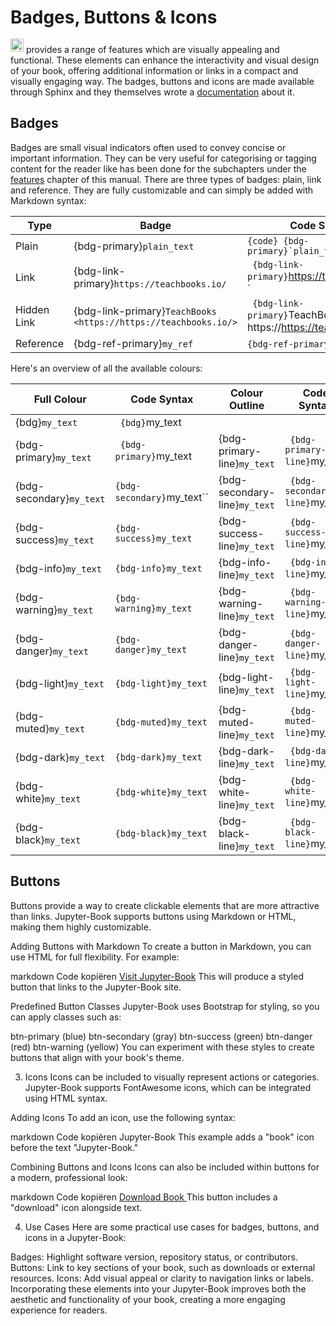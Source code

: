 # Badges, Buttons & Icons

<a href="https://jupyterbook.org/"><img  style="display:inline-block; height:1.5em; width:auto; transform:translate(0, -0.15em)" src="../images/logo-wide.svg" alt="Jupyter book"></a> provides a range of features which are visually appealing and functional. These elements can enhance the interactivity and visual design of your book, offering additional information or links in a compact and visually engaging way. The badges, buttons and icons are made available through Sphinx and they themselves wrote a [documentation](https://sphinx-design.readthedocs.io/en/latest/badges_buttons.html) about it.

## Badges

Badges are small visual indicators often used to convey concise or important information. They can be very useful for categorising or tagging content for the reader like has been done for the subchapters under the [features](../features/overview.md) chapter of this manual. There are three types of badges: plain, link and reference. They are fully customizable and can simply be added with Markdown syntax:

| Type   | Badge                                                    | Code Syntax                                                            |
|--------|----------------------------------------------------------|------------------------------------------------------------------------|
| Plain  | {bdg-primary}`plain_text`                                | ```{code} {bdg-primary}`plain_text` ``` 
| Link   | {bdg-link-primary}`https://teachbooks.io/`               | ` {bdg-link-primary}`https://teachbooks.io/` ` |
| Hidden Link | {bdg-link-primary}`TeachBooks <https://https://teachbooks.io/>` | ` {bdg-link-primary}`TeachBooks < https://https://teachbooks.io/ > ` ` |
| Reference | {bdg-ref-primary}`my_ref`                             | `{bdg-ref-primary}`my_ref` `                                           |

Here's an overview of all the available colours:

| Full Colour                   | Code Syntax                   | Colour Outline                | Code Syntax                       |
|-------------------------------|-------------------------------|-------------------------------|-----------------------------------|
| {bdg}`my_text`                | ` {bdg}`my_text` `            |                               |                                   |
| {bdg-primary}`my_text`        | ` {bdg-primary}`my_text` `    | {bdg-primary-line}`my_text`   | ` {bdg-primary-line}`my_text` `   |
| {bdg-secondary}`my_text`      | `{bdg-secondary}`my_text``    | {bdg-secondary-line}`my_text` | ` {bdg-secondary-line}`my_text` ` |
| {bdg-success}`my_text`        | `{bdg-success}my_text`        | {bdg-success-line}`my_text`   | ` {bdg-success-line}`my_text` `   |
| {bdg-info}`my_text`           | `{bdg-info}my_text`           | {bdg-info-line}`my_text`      | ` {bdg-info-line}`my_text` `      |
| {bdg-warning}`my_text`        | `{bdg-warning}my_text`        | {bdg-warning-line}`my_text`   | ` {bdg-warning-line}`my_text` `   |
| {bdg-danger}`my_text`         | `{bdg-danger}my_text`         | {bdg-danger-line}`my_text`    | ` {bdg-danger-line}`my_text` `    |
| {bdg-light}`my_text`          | `{bdg-light}my_text`          | {bdg-light-line}`my_text`     | ` {bdg-light-line}`my_text` `     |
| {bdg-muted}`my_text`          | `{bdg-muted}my_text`          | {bdg-muted-line}`my_text`     | ` {bdg-muted-line}`my_text` `     |
| {bdg-dark}`my_text`           | `{bdg-dark}my_text`           | {bdg-dark-line}`my_text`      | ` {bdg-dark-line}`my_text` `      |
| {bdg-white}`my_text`          | `{bdg-white}my_text`          | {bdg-white-line}`my_text`     | ` {bdg-white-line}`my_text` `     |
| {bdg-black}`my_text`          | `{bdg-black}my_text`          | {bdg-black-line}`my_text`     | ` {bdg-black-line}`my_text` `     |


## Buttons
Buttons provide a way to create clickable elements that are more attractive than links. Jupyter-Book supports buttons using Markdown or HTML, making them highly customizable.

Adding Buttons with Markdown
To create a button in Markdown, you can use HTML for full flexibility. For example:

markdown
Code kopiëren
<a href="https://jupyterbook.org" class="btn btn-primary">Visit Jupyter-Book</a>
This will produce a styled button that links to the Jupyter-Book site.

Predefined Button Classes
Jupyter-Book uses Bootstrap for styling, so you can apply classes such as:

btn-primary (blue)
btn-secondary (gray)
btn-success (green)
btn-danger (red)
btn-warning (yellow)
You can experiment with these styles to create buttons that align with your book's theme.

3. Icons
Icons can be included to visually represent actions or categories. Jupyter-Book supports FontAwesome icons, which can be integrated using HTML syntax.

Adding Icons
To add an icon, use the following syntax:

markdown
Code kopiëren
<i class="fas fa-book"></i> Jupyter-Book
This example adds a "book" icon before the text "Jupyter-Book."

Combining Buttons and Icons
Icons can also be included within buttons for a modern, professional look:

markdown
Code kopiëren
<a href="https://jupyterbook.org" class="btn btn-primary">
    <i class="fas fa-download"></i> Download Book
</a>
This button includes a "download" icon alongside text.

4. Use Cases
Here are some practical use cases for badges, buttons, and icons in a Jupyter-Book:

Badges: Highlight software version, repository status, or contributors.
Buttons: Link to key sections of your book, such as downloads or external resources.
Icons: Add visual appeal or clarity to navigation links or labels.
Incorporating these elements into your Jupyter-Book improves both the aesthetic and functionality of your book, creating a more engaging experience for readers.